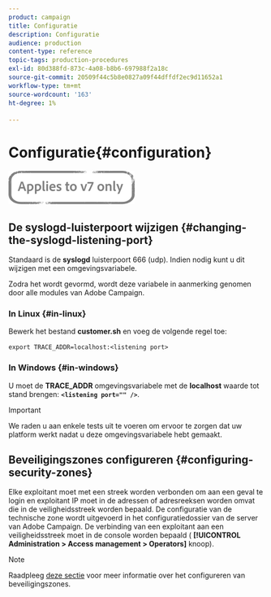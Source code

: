 ```yaml
---
product: campaign
title: Configuratie
description: Configuratie
audience: production
content-type: reference
topic-tags: production-procedures
exl-id: 80d388fd-873c-4a08-b8b6-697988f2a18c
source-git-commit: 20509f44c5b8e0827a09f44dffdf2ec9d11652a1
workflow-type: tm+mt
source-wordcount: '163'
ht-degree: 1%

---
```


# Configuratie{#configuration}

![](../../assets/v7-only.svg)

## De syslogd-luisterpoort wijzigen {#changing-the-syslogd-listening-port}

Standaard is de **syslogd** luisterpoort 666 (udp). Indien nodig kunt u dit wijzigen met een omgevingsvariabele.

Zodra het wordt gevormd, wordt deze variabele in aanmerking genomen door alle modules van Adobe Campaign.

### In Linux {#in-linux}

Bewerk het bestand **customer.sh** en voeg de volgende regel toe:

```
export TRACE_ADDR=localhost:<listening port>
```

### In Windows {#in-windows}

U moet de **TRACE_ADDR** omgevingsvariabele met de **localhost** waarde tot stand brengen: **`<listening port="" />`**.

>[!IMPORTANT]
>
>We raden u aan enkele tests uit te voeren om ervoor te zorgen dat uw platform werkt nadat u deze omgevingsvariabele hebt gemaakt.

## Beveiligingszones configureren {#configuring-security-zones}

Elke exploitant moet met een streek worden verbonden om aan een geval te login en exploitant IP moet in de adressen of adresreeksen worden omvat die in de veiligheidsstreek worden bepaald. De configuratie van de technische zone wordt uitgevoerd in het configuratiedossier van de server van Adobe Campaign. De verbinding van een exploitant aan een veiligheidsstreek moet in de console worden bepaald ( **[!UICONTROL Administration > Access management > Operators]** knoop).

>[!NOTE]
>
>Raadpleeg [deze sectie](../../installation/using/security-zones.md) voor meer informatie over het configureren van beveiligingszones.
